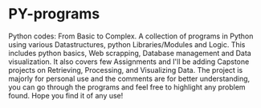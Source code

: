 # PY-programs
Python codes: From Basic to Complex. A collection of programs in Python using various Datastructures, python Libraries/Modules and Logic. This includes python basics, Web scrapping, Database management and Data visualization. It also covers few Assignments and I'll be adding Capstone projects on Retrieving, Processing, and Visualizing Data. The project is majorly for personal use and the comments are for better understanding, you can go through the programs and feel free to highlight any problem found. Hope you find it of any use!  
